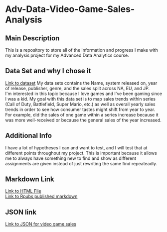 # Adv-Data-Video-Game-Sales-Analysis
## Main Description
This is a repository to store all of the information and progress I make with my analysis project for my Advanced Data Analytics course.

## Data Set and why I chose it
[Link to dataset](https://www.kaggle.com/datasets/archissave/video-game-sales?resource=download)
My data sets contains the Name, system released on, year of release, publisher, genre, and the sales split across NA, EU, and JP.   
I'm interested in this topic because I love games and I've been gaming since I was a kid. My goal with this data set is to map sales trends within series (Call of Duty, Battlefield, Super Mario, etc.) as well as overall yearly sales trends in order to see how consumer tastes might shift from year to year.  
For example, did the sales of one game within a series increase because it was more well-received or because the general sales of the year increased.

## Additional Info
I have a lot of hypotheses I can and want to test, and I will test that at different points throughout my project. 
This is important because it allows me to always have something new to find and show as different assignments are given instead of just rewriting the same find repeateadly.

## Markdown Link
[Link to HTML File](Analysis-of-Video-Game-Sales.html)  
[Link to Rpubs published markdown](http://rpubs.com/Tecnikle/1340228)

## JSON link
[Link to JSON for video game sales](https://tecnikle.github.io/Adv-Data-Video-Game-Sales-Analysis/vgsales.json)
